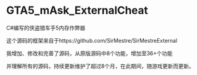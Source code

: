 # GTA5_mAsk_ExternalCheat
C#编写的侠盗猎车手5内存作弊器


这个源码的框架来自于https://github.com/SirMestre/SirMestreExternal

我增加、修改和完善了源码，从原版源码中8个功能，增加至36+个功能

并理解所有的源码，持续更新维护了超过8个月，在此期间，随游戏更新而更新。
